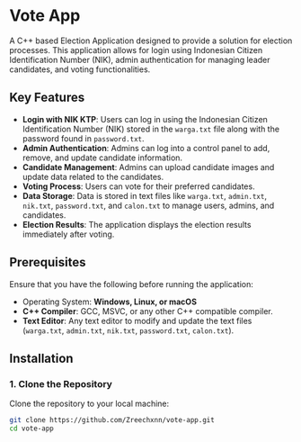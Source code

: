 # Vote App

A C++ based Election Application designed to provide a solution for election processes. This application allows for login using Indonesian Citizen Identification Number (NIK), admin authentication for managing leader candidates, and voting functionalities.

## Key Features

- **Login with NIK KTP**: Users can log in using the Indonesian Citizen Identification Number (NIK) stored in the `warga.txt` file along with the password found in `password.txt`.
- **Admin Authentication**: Admins can log into a control panel to add, remove, and update candidate information.
- **Candidate Management**: Admins can upload candidate images and update data related to the candidates.
- **Voting Process**: Users can vote for their preferred candidates.
- **Data Storage**: Data is stored in text files like `warga.txt`, `admin.txt`, `nik.txt`, `password.txt`, and `calon.txt` to manage users, admins, and candidates.
- **Election Results**: The application displays the election results immediately after voting.

## Prerequisites

Ensure that you have the following before running the application:

- Operating System: **Windows, Linux, or macOS**
- **C++ Compiler**: GCC, MSVC, or any other C++ compatible compiler.
- **Text Editor**: Any text editor to modify and update the text files (`warga.txt`, `admin.txt`, `nik.txt`, `password.txt`, `calon.txt`).

## Installation

### 1. Clone the Repository

Clone the repository to your local machine:

```bash
git clone https://github.com/Zreechxnn/vote-app.git
cd vote-app
